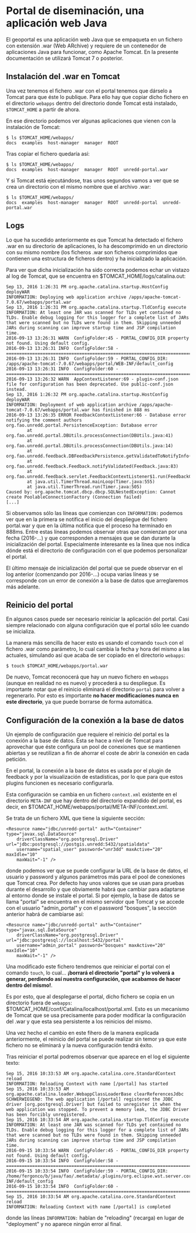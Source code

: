 # Portal de diseminación, una aplicación web Java

El geoportal es una aplicación web Java que se empaqueta en un fichero con extensión .war (Web ARchive) y requiere de un contenedor de aplicaciones Java para funcionar, como Apache Tomcat. En la presente documentación se utilizará Tomcat 7 o posterior.

## Instalación del .war en Tomcat

Una vez tenemos el fichero .war con el portal tenemos que dárselo a Tomcat para que éste lo publique. Para ello hay que copiar dicho fichero en el directorio `webapps` dentro del directorio donde Tomcat está instalado, `$TOMCAT_HOME` a partir de ahora.

En ese directorio podemos ver algunas aplicaciones que vienen con la instalación de Tomcat:

	$ ls $TOMCAT_HOME/webapps/
	docs  examples  host-manager  manager  ROOT  

Tras copiar el fichero quedaría así:

	$ ls $TOMCAT_HOME/webapps/
	docs  examples  host-manager  manager  ROOT  unredd-portal.war

Y si Tomcat está ejecutándose, tras unos segundos vamos a ver que se crea un directorio con el mismo nombre que el archivo .war:

	$ ls $TOMCAT_HOME/webapps/
	docs  examples  host-manager  manager  ROOT  unredd-portal  unredd-portal.war

## Logs

Lo que ha sucedido anteriormente es que Tomcat ha detectado el fichero .war en su directorio de aplicaciones, lo ha descomprimido en un directorio con su mismo nombre (los ficheros .war son ficheros comprimidos que contienen una estructura de ficheros dentro) y ha inicializado la aplicación.

Para ver que dicha inicialización ha sido correcta podemos echar un vistazo al log de Tomcat, que se encuentra en $TOMCAT_HOME/logs/catalina.out:

	Sep 13, 2016 1:26:31 PM org.apache.catalina.startup.HostConfig deployWAR
	INFORMATION: Deploying web application archive /apps/apache-tomcat-7.0.67/webapps/portal.war
	Sep 13, 2016 1:26:31 PM org.apache.catalina.startup.TldConfig execute
	INFORMATION: At least one JAR was scanned for TLDs yet contained no TLDs. Enable debug logging for this logger for a complete list of JARs that were scanned but no TLDs were found in them. Skipping unneeded JARs during scanning can improve startup time and JSP compilation time.
	2016-09-13 13:26:31 WARN  ConfigFolder:45 - PORTAL_CONFIG_DIR property not found. Using default config.
	2016-09-13 13:26:31 INFO  ConfigFolder:58 - ============================================================================
	2016-09-13 13:26:31 INFO  ConfigFolder:59 - PORTAL_CONFIG_DIR: /apps/apache-tomcat-7.0.67/webapps/portal/WEB-INF/default_config
	2016-09-13 13:26:31 INFO  ConfigFolder:60 - ============================================================================
	2016-09-13 13:26:32 WARN  AppContextListener:69 - plugin-conf.json file for configuration has been deprecated. Use public-conf.json instead.
	Sep 13, 2016 1:26:32 PM org.apache.catalina.startup.HostConfig deployWAR
	INFORMATION: Deployment of web application archive /apps/apache-tomcat-7.0.67/webapps/portal.war has finished in 888 ms
	2016-09-13 13:26:35 ERROR FeedbackContextListener:66 - Database error notifying the comment authors
	org.fao.unredd.portal.PersistenceException: Database error
	        at org.fao.unredd.portal.DBUtils.processConnection(DBUtils.java:41)
	        at org.fao.unredd.portal.DBUtils.processConnection(DBUtils.java:14)
	        at org.fao.unredd.feedback.DBFeedbackPersistence.getValidatedToNotifyInfo(DBFeedbackPersistence.java:122)
	        at org.fao.unredd.feedback.Feedback.notifyValidated(Feedback.java:83)
	        at org.fao.unredd.feedback.servlet.FeedbackContextListener$1.run(FeedbackContextListener.java:61)
	        at java.util.TimerThread.mainLoop(Timer.java:555)
	        at java.util.TimerThread.run(Timer.java:505)
	Caused by: org.apache.tomcat.dbcp.dbcp.SQLNestedException: Cannot create PoolableConnectionFactory (Connection failed)
	[...]

Si observamos sólo las líneas que comienzan con `INFORMATION:` podemos ver que en la primera se notifica el inicio del despliegue del fichero portal.war y que en la última notifica que el proceso ha terminado en 888ms. Entre estas líneas podemos observar otras que comienzan por una fecha (2016-...) y que corresponden a mensajes que se dan durante la inicialización del portal. Especialmente interesante es la línea que nos indica dónde está el directorio de configuración con el que podemos personalizar el portal.

El último mensaje de inicialización del portal que se puede observar en el log anterior (comenzando por 2016-...) ocupa varias líneas y se corresponde con un error de conexión a la base de datos que arreglaremos más adelante.

## Reinicio del portal

En algunos casos puede ser necesario reiniciar la aplicación del portal. Casi siempre relacionado con alguna configuración que el portal sólo lee cuando se inicializa.

La manera más sencilla de hacer esto es usando el comando `touch` con el fichero .war como parámetro, lo cual cambia la fecha y hora del mismo a las actuales, simulando así que acaba de ser copiado en el directorio `webapps`:

	$ touch $TOMCAT_HOME/webapps/portal.war

De nuevo, Tomcat reconocerá que hay un nuevo fichero en `webapps` (aunque en realidad no es nuevo) y procederá a su despliegue. Es importante notar que el reinicio eliminará el directorio `portal` para volver a regenerarlo. Por esto es importante **no hacer modificaciones nunca en este directorio**, ya que puede borrarse de forma automática.

## Configuración de la conexión a la base de datos

Un ejemplo de configuración que requiere el reinicio del portal es la conexión a la base de datos. Ésta se hace a nivel de Tomcat para aprovechar que éste configura un pool de conexiones que se mantienen abiertas y se reutilizan a fin de ahorrar el coste de abrir la conexión en cada petición.

En el portal, la conexión a la base de datos es usada por el plugin de feedback y por la visualización de estadísticas, por lo que para que estos plugins funcionen es necesario configurarla.

Esta configuración se cambia en un fichero `context.xml` existente en el directorio `META-INF` que hay dentro del directorio expandido del portal, es decir, en $TOMCAT_HOME/webapps/portal/META-INF/context.xml.

Se trata de un fichero XML que tiene la siguiente sección:

	<Resource name="jdbc/unredd-portal" auth="Container" type="javax.sql.DataSource"
		driverClassName="org.postgresql.Driver" url="jdbc:postgresql://postgis.unredd:5432/spatialdata"
		username="spatial_user" password="unr3dd" maxActive="20" maxIdle="10"
		maxWait="-1" />

donde podemos ver que se puede configurar la URL de la base de datos, el usuario y password y algunos parámetros más para el pool de conexiones que Tomcat crea. Por defecto hay unos valores que se usan para pruebas durante el desarrollo y que obviamente habrá que cambiar para adaptarse al entorno donde se instale el portal. Si por ejemplo, la base de datos se llama "portal" se encuentra en el mismo servidor que Tomcat y se accede con el usuario "admin_portal" y con el password "bosques", la sección anterior habrá de cambiarse así:

	<Resource name="jdbc/unredd-portal" auth="Container" type="javax.sql.DataSource"
		driverClassName="org.postgresql.Driver" url="jdbc:postgresql://localhost:5432/portal"
		username="admin_portal" password="bosques" maxActive="20" maxIdle="10"
		maxWait="-1" />

Una modificado este fichero tendremos que reiniciar el portal con el comando `touch`, lo cual... **¡borrará el directorio "portal" y lo volverá a generar, perdiendo así nuestra configuración, que acabamos de hacer dentro del mismo!**.

Es por esto, que al desplegarse el portal, dicho fichero se copia en un directorio fuera de `webapps`: $TOMCAT_HOME/conf/Catalina/localhost/portal.xml. Esto es un mecanismo de Tomcat que se usa precisamente para poder modificar la configuración del .war y que esta sea persistente a los reinicios del mismo.

Una vez hecho el cambio en este fihero de la manera explicada anteriormente, el reinicio del portal se puede realizar sin temor ya que este fichero no se eliminará y la nueva configuración tendrá éxito.

Tras reiniciar el portal podremos observar que aparece en el log el siguiente texto:

	Sep 15, 2016 10:33:53 AM org.apache.catalina.core.StandardContext reload
	INFORMATION: Reloading Context with name [/portal] has started
	Sep 15, 2016 10:33:53 AM org.apache.catalina.loader.WebappClassLoaderBase clearReferencesJdbc
	SCHWERWIEGEND: The web application [/portal] registered the JDBC driver [org.postgresql.Driver] but failed to unregister it when the web application was stopped. To prevent a memory leak, the JDBC Driver has been forcibly unregistered.
	Sep 15, 2016 10:33:54 AM org.apache.catalina.startup.TldConfig execute
	INFORMATION: At least one JAR was scanned for TLDs yet contained no TLDs. Enable debug logging for this logger for a complete list of JARs that were scanned but no TLDs were found in them. Skipping unneeded JARs during scanning can improve startup time and JSP compilation time.
	2016-09-15 10:33:54 WARN  ConfigFolder:45 - PORTAL_CONFIG_DIR property not found. Using default config.
	2016-09-15 10:33:54 INFO  ConfigFolder:58 - ============================================================================
	2016-09-15 10:33:54 INFO  ConfigFolder:59 - PORTAL_CONFIG_DIR: /home/fergonco/b/java/fao/.metadata/.plugins/org.eclipse.wst.server.core/tmp0/wtpwebapps/demo/WEB-INF/default_config
	2016-09-15 10:33:54 INFO  ConfigFolder:60 - ============================================================================
	Sep 15, 2016 10:33:54 AM org.apache.catalina.core.StandardContext reload
	INFORMATION: Reloading Context with name [/portal] is completed

donde las líneas `INFORMATION:` hablan de "reloading" (recarga) en lugar de "deployment" y no aparece ningún error al final.